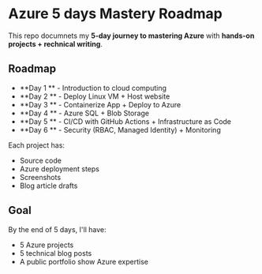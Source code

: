 # Azure 5 days Mastery Roadmap

This repo documnets my **5-day journey to mastering Azure** with **hands-on projects + rechnical writing**.

## Roadmap
- **Day 1 ** - Introduction to cloud computing
- **Day 2 ** - Deploy Linux VM + Host website
- **Day 3 ** - Containerize App + Deploy to Azure
- **Day 4 ** - Azure SQL + Blob Storage
- **Day 5 ** - CI/CD with GitHub Actions + Infrastructure as Code
- **Day 6 ** - Security (RBAC, Managed Identity) + Monitoring

Each project has:
- Source code
- Azure deployment steps
- Screenshots
- Blog article drafts

## Goal
By the end of 5 days, I'll have:
- 5 Azure projects
- 5 technical blog posts
- A public portfolio show Azure expertise